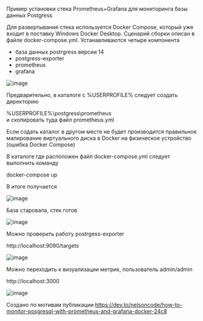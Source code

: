 Пример установки стека Prometheus+Grafana для мониторинга базы данных Postgress

Для развертывания стека используется Docker Compose, который уже входит в поставку Windows Docker Desktop. 
Сценарий сборки описан в файле docker-compose.yml.
Устанавливаются четыре компонента
 - база данных postrgress версии 14
 - postgress-exporter
 - prometheus
 - grafana
 
![image](https://user-images.githubusercontent.com/68746298/197963633-0d9cdfd0-16c1-455f-9a99-b8f72101c17e.png)

Предварительно, в каталоге с %USERPROFILE% следует создать директорию 

%USERPROFILE%\postgress\prometheus\
и скопировать туда файл prometheus.yml 

Если содать каталог в другом месте не будет производится правильное мапирование виртуального диска в Docker на физическое устройство (ошибка Docker Compose) 

В каталоге где расположен файл docker-compose.yml следует выполнить команду 

docker-compose up

В итоге получается

![image](https://user-images.githubusercontent.com/68746298/197971216-ab821508-20d5-4434-893f-8dbfed8f25e7.png)

База старовала, стек готов

![image](https://user-images.githubusercontent.com/68746298/197974385-e0f67155-9f5a-4370-be01-194e6ef91b4d.png)

Можно проверить работу postrgess-exporter

http://localhost:9090/targets

![image](https://user-images.githubusercontent.com/68746298/197975032-aedce9fe-ae2e-41af-9e6b-cb8ca6ba1b74.png)

Можно переходить к визуализации метрик, пользователь admin/admin

http://localhost:3000

![image](https://user-images.githubusercontent.com/68746298/197975815-2df2a14d-24bb-4d08-ac5b-da59a6034f37.png)




Создано по мотивам публикации
https://dev.to/nelsoncode/how-to-monitor-posgresql-with-prometheus-and-grafana-docker-24c8
